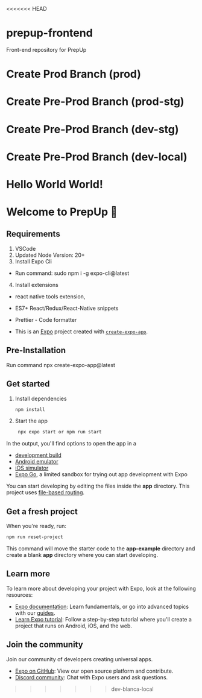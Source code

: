 <<<<<<< HEAD
# prepup-frontend

Front-end repository for PrepUp

# Create Prod Branch (prod)

# Create Pre-Prod Branch (prod-stg)

# Create Pre-Prod Branch (dev-stg)

# Create Pre-Prod Branch (dev-local)

Hello World World!
=======
# Welcome to PrepUp 👋

## Requirements

1. VSCode
2. Updated Node Version: 20+
3. Install Expo Cli
  - Run command: sudo npm i -g expo-cli@latest

4. Install extensions
  - react native tools extension,
  - ES7+ React/Redux/React-Native snippets
  - Prettier - Code formatter

- This is an [Expo](https://expo.dev) project created with [`create-expo-app`](https://www.npmjs.com/package/create-expo-app).

## Pre-Installation

Run command npx create-expo-app@latest

## Get started

1. Install dependencies

   ```bash
   npm install
   ```

2. Start the app

   ```bash
    npx expo start or npm run start
   ```

In the output, you'll find options to open the app in a

- [development build](https://docs.expo.dev/develop/development-builds/introduction/)
- [Android emulator](https://docs.expo.dev/workflow/android-studio-emulator/)
- [iOS simulator](https://docs.expo.dev/workflow/ios-simulator/)
- [Expo Go](https://expo.dev/go), a limited sandbox for trying out app development with Expo

You can start developing by editing the files inside the **app** directory. This project uses [file-based routing](https://docs.expo.dev/router/introduction).

## Get a fresh project

When you're ready, run:

```bash
npm run reset-project
```

This command will move the starter code to the **app-example** directory and create a blank **app** directory where you can start developing.

## Learn more

To learn more about developing your project with Expo, look at the following resources:

- [Expo documentation](https://docs.expo.dev/): Learn fundamentals, or go into advanced topics with our [guides](https://docs.expo.dev/guides).
- [Learn Expo tutorial](https://docs.expo.dev/tutorial/introduction/): Follow a step-by-step tutorial where you'll create a project that runs on Android, iOS, and the web.

## Join the community

Join our community of developers creating universal apps.

- [Expo on GitHub](https://github.com/expo/expo): View our open source platform and contribute.
- [Discord community](https://chat.expo.dev): Chat with Expo users and ask questions.
>>>>>>> dev-blanca-local
